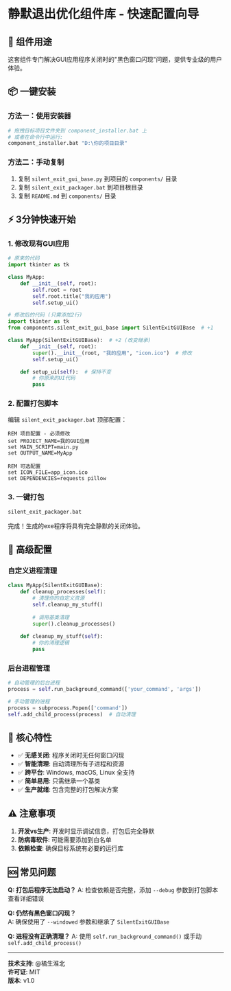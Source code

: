 # 静默退出优化组件库 - 快速配置向导

## 🎯 组件用途

这套组件专门解决GUI应用程序关闭时的"黑色窗口闪现"问题，提供专业级的用户体验。

## 📦 一键安装

### 方法一：使用安装器
```bash
# 拖拽目标项目文件夹到 component_installer.bat 上
# 或者在命令行中运行:
component_installer.bat "D:\你的项目目录"
```

### 方法二：手动复制
1. 复制 `silent_exit_gui_base.py` 到项目的 `components/` 目录
2. 复制 `silent_exit_packager.bat` 到项目根目录
3. 复制 `README.md` 到 `components/` 目录

## ⚡ 3分钟快速开始

### 1. 修改现有GUI应用
```python
# 原来的代码
import tkinter as tk

class MyApp:
    def __init__(self, root):
        self.root = root
        self.root.title("我的应用")
        self.setup_ui()

# 修改后的代码 (只需添加2行)
import tkinter as tk
from components.silent_exit_gui_base import SilentExitGUIBase  # +1

class MyApp(SilentExitGUIBase):  # +2 (改变继承)
    def __init__(self, root):
        super().__init__(root, "我的应用", "icon.ico")  # 修改
        self.setup_ui()

    def setup_ui(self):  # 保持不变
        # 你原来的UI代码
        pass
```

### 2. 配置打包脚本
编辑 `silent_exit_packager.bat` 顶部配置：
```batch
REM 项目配置 - 必须修改
set PROJECT_NAME=我的GUI应用
set MAIN_SCRIPT=main.py
set OUTPUT_NAME=MyApp

REM 可选配置
set ICON_FILE=app_icon.ico
set DEPENDENCIES=requests pillow
```

### 3. 一键打包
```bash
silent_exit_packager.bat
```

完成！生成的exe程序将具有完全静默的关闭体验。

## 🔧 高级配置

### 自定义进程清理
```python
class MyApp(SilentExitGUIBase):
    def cleanup_processes(self):
        # 清理你的自定义资源
        self.cleanup_my_stuff()
        
        # 调用基类清理
        super().cleanup_processes()
    
    def cleanup_my_stuff(self):
        # 你的清理逻辑
        pass
```

### 后台进程管理
```python
# 自动管理的后台进程
process = self.run_background_command(['your_command', 'args'])

# 手动管理的进程
process = subprocess.Popen(['command'])
self.add_child_process(process)  # 自动清理
```

## 📝 核心特性

- ✅ **无感关闭**: 程序关闭时无任何窗口闪现
- ✅ **智能清理**: 自动清理所有子进程和资源  
- ✅ **跨平台**: Windows, macOS, Linux 全支持
- ✅ **简单易用**: 只需继承一个基类
- ✅ **生产就绪**: 包含完整的打包解决方案

## ⚠️ 注意事项

1. **开发vs生产**: 开发时显示调试信息，打包后完全静默
2. **防病毒软件**: 可能需要添加到白名单
3. **依赖检查**: 确保目标系统有必要的运行库

## 🆘 常见问题

**Q: 打包后程序无法启动？**
A: 检查依赖是否完整，添加 `--debug` 参数到打包脚本查看详细错误

**Q: 仍然有黑色窗口闪现？**  
A: 确保使用了 `--windowed` 参数和继承了 `SilentExitGUIBase`

**Q: 进程没有正确清理？**
A: 使用 `self.run_background_command()` 或手动 `self.add_child_process()`

---

**技术支持**: @橘生淮北  
**许可证**: MIT  
**版本**: v1.0